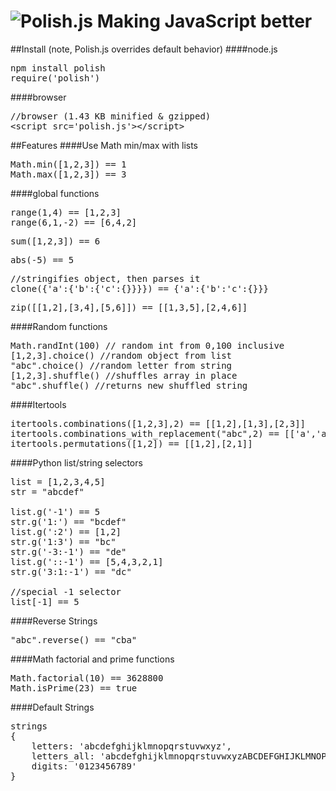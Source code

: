 ![Polish.js](https://raw.github.com/Zolmeister/Polish.js/master/polish-logo.png)
Making JavaScript better
========================

##Install (note, Polish.js overrides default behavior)
####node.js
<pre>
npm install polish
require('polish')
</pre>

####browser
<pre>
//browser (1.43 KB minified & gzipped)
&lt;script src='polish.js'>&lt;/script>
</pre>

##Features
####Use Math min/max with lists
<pre>
Math.min([1,2,3]) == 1
Math.max([1,2,3]) == 3
</pre>

####global functions
<pre>
range(1,4) == [1,2,3]
range(6,1,-2) == [6,4,2]
</pre>
<pre>
sum([1,2,3]) == 6
</pre>
<pre>
abs(-5) == 5
</pre>
<pre>
//stringifies object, then parses it
clone({'a':{'b':{'c':{}}}}) == {'a':{'b':'c':{}}}
</pre>
<pre>
zip([[1,2],[3,4],[5,6]]) == [[1,3,5],[2,4,6]]
</pre>

####Random functions
<pre>
Math.randInt(100) // random int from 0,100 inclusive
[1,2,3].choice() //random object from list
"abc".choice() //random letter from string
[1,2,3].shuffle() //shuffles array in place
"abc".shuffle() //returns new shuffled string
</pre>

####Itertools
<pre>
itertools.combinations([1,2,3],2) == [[1,2],[1,3],[2,3]]
itertools.combinations_with_replacement("abc",2) == [['a','a'],['a','b'], ... , ['c','c']]
itertools.permutations([1,2]) == [[1,2],[2,1]]
</pre>

####Python list/string selectors
<pre>
list = [1,2,3,4,5]
str = "abcdef"

list.g('-1') == 5
str.g('1:') == "bcdef"
list.g(':2') == [1,2]
str.g('1:3') == "bc"
str.g('-3:-1') == "de"
list.g('::-1') == [5,4,3,2,1]
str.g('3:1:-1') == "dc"

//special -1 selector
list[-1] == 5
</pre>

####Reverse Strings
<pre>
"abc".reverse() == "cba"
</pre>

####Math factorial and prime functions
<pre>
Math.factorial(10) == 3628800
Math.isPrime(23) == true
</pre>

####Default Strings
<pre>
strings
{
    letters: 'abcdefghijklmnopqrstuvwxyz',
    letters_all: 'abcdefghijklmnopqrstuvwxyzABCDEFGHIJKLMNOPQRSTUVWXYZ',
    digits: '0123456789'
}
</pre>
